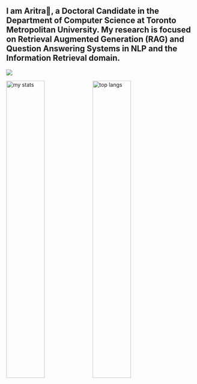 

## I am Aritra👋, a Doctoral Candidate in the Department of Computer Science at Toronto Metropolitan University. My research is focused on Retrieval Augmented Generation (RAG) and Question Answering Systems in NLP and the Information Retrieval domain. 

![](https://komarev.com/ghpvc/?username=Aritra23&color=blue)

<img alt="my stats" align="left" width ="45%" src ="https://github-readme-stats.vercel.app/api?username=Aritra23"/>

<img alt = "top langs" align="left" width ="45%" src = "https://github-readme-stats.vercel.app/api/top-langs/?username=Aritra23&layout=compact"/>

